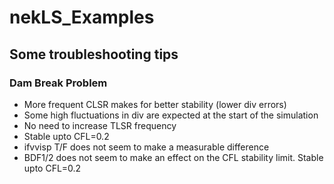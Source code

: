 # nekLS_Examples

## Some troubleshooting tips

### Dam Break Problem

- More frequent CLSR makes for better stability (lower div errors)
- Some high fluctuations in div are expected at the start of the simulation
- No need to increase TLSR frequency
- Stable upto CFL=0.2
- ifvvisp T/F does not seem to make a measurable difference
- BDF1/2 does not seem to make an effect on the CFL stability limit. Stable upto CFL=0.2
